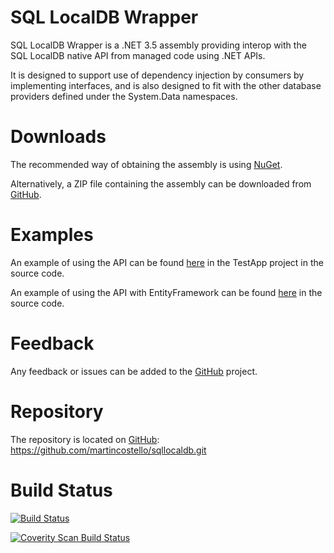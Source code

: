 # SQL LocalDB Wrapper

SQL LocalDB Wrapper is a .NET 3.5 assembly providing interop with the SQL LocalDB native API from managed code using .NET APIs.

It is designed to support use of dependency injection by consumers by implementing interfaces, and is also designed to fit with the other database providers defined under the System.Data namespaces.

# Downloads

The recommended way of obtaining the assembly is using [NuGet](https://www.nuget.org/packages/System.Data.SqlLocalDb).

Alternatively, a ZIP file containing the assembly can be downloaded from [GitHub](https://github.com/martincostello/sqllocaldb/releases).

# Examples

An example of using the API can be found [here](https://github.com/martincostello/sqllocaldb/blob/master/src/TestApp/Program.cs) in the TestApp project in the source code.

An example of using the API with EntityFramework can be found [here](https://github.com/martincostello/sqllocaldb/blob/master/src/SqlLocalDb.EFSample/Program.cs) in the source code.

# Feedback

Any feedback or issues can be added to the [GitHub](https://github.com/martincostello/sqllocaldb/issues) project.

# Repository

The repository is located on [GitHub](https://github.com/martincostello/sqllocaldb): https://github.com/martincostello/sqllocaldb.git

# Build Status

[![Build Status](https://ci.appveyor.com/api/projects/status/github/martincostello/sqllocaldb?branch=master&svg=true)](https://ci.appveyor.com/project/martincostello/sqllocaldb)

[![Coverity Scan Build Status](https://scan.coverity.com/projects/2424/badge.svg)](https://scan.coverity.com/projects/2424)
